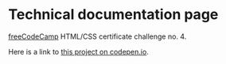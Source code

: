 # Technical documentation page

[freeCodeCamp](https://www.freecodecamp.org/) HTML/CSS certificate challenge no. 4.

Here is a link to [this project on codepen.io](https://codepen.io/oliveraladrovic/pen/YzPPbyy).
